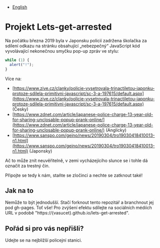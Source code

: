 - [English](README.md)

# Projekt Lets-get-arrested

Na počátku března 2019 byla v Japonsku policií zadržena školačka za sdílení odkazu na stránku obsahující „nebezpečný“ JavaScript kód vyvolávající nekonečnou smyčku pop-up zpráv ve stylu:

```js
while (1) {
  alert("!");
}
```

Více na:

- [https://www.zive.cz/clanky/policie-vysetrovala-trinactiletou-japonku-protoze-sdilela-primitivni-javascript/sc-3-a-197615/default.aspx](https://www.zive.cz/clanky/policie-vysetrovala-trinactiletou-japonku-protoze-sdilela-primitivni-javascript/sc-3-a-197615/default.aspx) (Česky)
- [https://www.zdnet.com/article/japanese-police-charge-13-year-old-for-sharing-unclosable-popup-prank-online/](https://www.zdnet.com/article/japanese-police-charge-13-year-old-for-sharing-unclosable-popup-prank-online/) (Anglicky)
- [https://www.sanspo.com/geino/news/20190304/tro19030418410013-n1.html](https://www.sanspo.com/geino/news/20190304/tro19030418410013-n1.html) (Japonsky)


Ač to může znít neuvěřitelně, v zemi vycházejícího slunce se i tohle dá označit za trestný čin.

Připojte se tedy k nám, staňte se zločinci a nechte se zatknout také!

## Jak na to

Nemůže to být jednodušší. Stačí forknout tento repozitář a branchnout jej pod gh-pages. Toť vše! Pro zvýšení efektu sdílejte na sociálních médiích URL v podobě "https://{vasucet}.github.io/lets-get-arrested".

## Pořád si pro vás nepřišli?

Udejte se na nejbližší policejní stanici.
